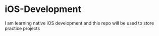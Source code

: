 # iOS-Development
I am learning native iOS development and this repo will be used to store practice projects
